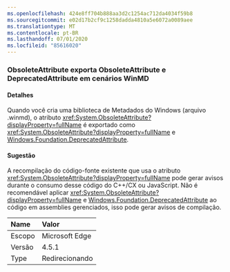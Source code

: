 ```yaml
---
ms.openlocfilehash: 424e8ff704b888aa3d2c1254ac712da4034f59b8
ms.sourcegitcommit: e02d17b2cf9c1258dadda4810a5e6072a0089aee
ms.translationtype: MT
ms.contentlocale: pt-BR
ms.lasthandoff: 07/01/2020
ms.locfileid: "85616020"
---
```

### <a name="obsoleteattribute-exports-as-both-obsoleteattribute-and-deprecatedattribute-in-winmd-scenarios"></a>ObsoleteAttribute exporta ObsoleteAttribute e DeprecatedAttribute em cenários WinMD

#### <a name="details"></a>Detalhes

Quando você cria uma biblioteca de Metadados do Windows (arquivo .winmd), o atributo <xref:System.ObsoleteAttribute?displayProperty=fullName> é exportado como <xref:System.ObsoleteAttribute?displayProperty=fullName> e [ Windows.Foundation.DeprecatedAttribute](https://docs.microsoft.com/uwp/api/windows.foundation.metadata.deprecatedattribute).

#### <a name="suggestion"></a>Sugestão

A recompilação do código-fonte existente que usa o atributo <xref:System.ObsoleteAttribute?displayProperty=fullName> pode gerar avisos durante o consumo desse código do C++/CX ou JavaScript. Não é recomendável aplicar <xref:System.ObsoleteAttribute?displayProperty=fullName> e [Windows.Foundation.DeprecatedAttribute](https://docs.microsoft.com/uwp/api/windows.foundation.metadata.deprecatedattribute) ao código em assemblies gerenciados, isso pode gerar avisos de compilação.

| Name    | Valor       |
|:--------|:------------|
| Escopo   | Microsoft Edge        |
| Versão | 4.5.1       |
| Type    | Redirecionando |
